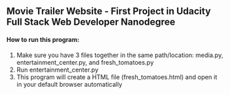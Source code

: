 ## Movie Trailer Website - First Project in Udacity Full Stack Web Developer Nanodegree

#### How to run this program:
1. Make sure you have 3 files together in the same path/location: media.py, entertainment_center.py, and fresh_tomatoes.py
2. Run entertainment_center.py
3. This program will create a HTML file (fresh_tomatoes.html) and open it in your default browser automatically
